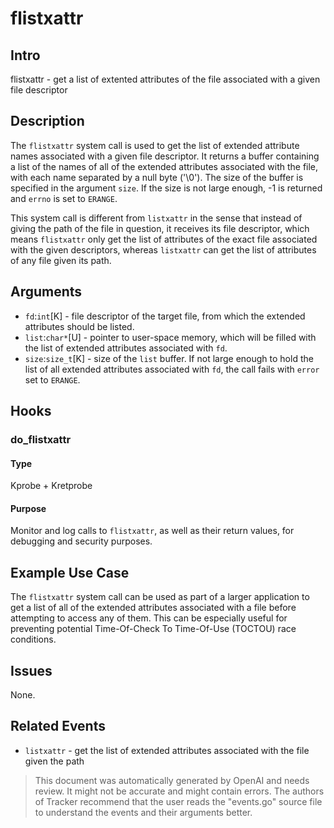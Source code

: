 
# flistxattr

## Intro
flistxattr - get a list of extented attributes of the file associated with a given file descriptor

## Description
The `flistxattr` system call is used to get the list of extended attribute names associated with a given file descriptor. It returns a buffer containing a list of the names of all of the extended attributes associated with the file, with each name separated by a null byte ('\0'). The size of the buffer is specified in the argument `size`. If the size is not large enough, -1 is returned and `errno` is set to `ERANGE`.

This system call is different from `listxattr` in the sense that instead of giving the path of the file in question, it receives its file descriptor, which means `flistxattr` only get the list of attributes of the exact file associated with the given descriptors, whereas `listxattr` can get the list of attributes of any file given its path.

## Arguments
* `fd`:`int`[K] - file descriptor of the target file, from which the extended attributes should be listed.
* `list`:`char*`[U] - pointer to user-space memory, which will be filled with the list of extended attributes associated with `fd`.
* `size`:`size_t`[K] - size of the `list` buffer. If not large enough to hold the list of all extended attributes associated with `fd`, the call fails with `error` set to `ERANGE`.

## Hooks
### do_flistxattr
#### Type
Kprobe + Kretprobe
#### Purpose
Monitor and log calls to `flistxattr`, as well as their return values, for debugging and security purposes.

## Example Use Case
The `flistxattr` system call can be used as part of a larger application to get a list of all of the extended attributes associated with a file before attempting to access any of them. This can be especially useful for preventing potential Time-Of-Check To Time-Of-Use (TOCTOU) race conditions.

## Issues
None.

## Related Events
* `listxattr` - get the list of extended attributes associated with the file given the path

> This document was automatically generated by OpenAI and needs review. It might
> not be accurate and might contain errors. The authors of Tracker recommend that
> the user reads the "events.go" source file to understand the events and their
> arguments better.
